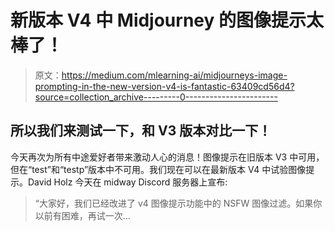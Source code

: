 # 新版本 V4 中 Midjourney 的图像提示太棒了！

> 原文：<https://medium.com/mlearning-ai/midjourneys-image-prompting-in-the-new-version-v4-is-fantastic-63409cd56d4?source=collection_archive---------0----------------------->

## 所以我们来测试一下，和 V3 版本对比一下！

今天再次为所有中途爱好者带来激动人心的消息！图像提示在旧版本 V3 中可用，但在“test”和“testp”版本中不可用。我们现在可以在最新版本 V4 中试验图像提示。David Holz 今天在 midway Discord 服务器上宣布:

> “大家好，我们已经改进了 v4 图像提示功能中的 NSFW 图像过滤。如果你以前有困难，再试一次…